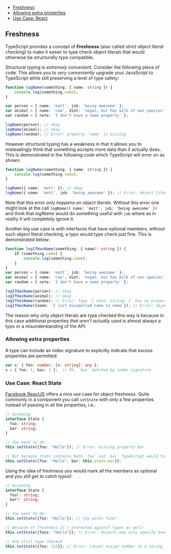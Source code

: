 
* [Freshness](#freshness)
* [Allowing extra properties](#allowing-extra-properties)
* [Use Case: React](#use-case--react-state)

## Freshness

TypeScript provides a concept of **Freshness** (also called *strict object literal checking*) to make it easier to type check object literals that would otherwise be structurally type compatible.

Structural typing is *extremely convenient*. Consider the following piece of code. This allows you to *very conveniently* upgrade your JavaScript to TypeScript while still preserving a level of type safety:

```ts
function logName(something: { name: string }) {
    console.log(something.name);
}

var person = { name: 'matt', job: 'being awesome' };
var animal = { name: 'cow', diet: 'vegan, but has milk of own species' };
var random = { note: `I don't have a name property` };

logName(person); // okay
logName(animal); // okay
logName(random); // Error: property `name` is missing
```

However *structural* typing has a weakness in that it allows you to misleadingly think that something accepts more data than it actually does. This is demonstrated in the following code which TypeScript will error on as shown:

```ts
function logName(something: { name: string }) {
    console.log(something.name);
}

logName({ name: 'matt' }); // okay
logName({ name: 'matt', job: 'being awesome' }); // Error: object literals must only specify known properties. `job` is excessive here.
```

Note that this error *only happens on object literals*. Without this error one might look at the call `logName({ name: 'matt', job: 'being awesome' })` and think that *logName* would do something useful with `job` where as in reality it will completely ignore it.

Another big use case is with interfaces that have optional members, without such object literal checking, a typo would type check just fine. This is demonstrated below:

```ts
function logIfHasName(something: { name?: string }) {
    if (something.name) {
        console.log(something.name);
    }
}
var person = { name: 'matt', job: 'being awesome' };
var animal = { name: 'cow', diet: 'vegan, but has milk of own species' };
var random = { note: `I don't have a name property` };

logIfHasName(person); // okay
logIfHasName(animal); // okay
logIfHasName(random); // Error: Type '{ note: string; }' has no properties in common with type '{ name?: string; }'
logIfHasName({neme: 'I just misspelled name to neme'}); // Error: object literals must only specify known properties. `neme` is excessive here.
```

The reason why only object literals are type checked this way is because in this case additional properties *that aren't actually used* is almost always a typo or a misunderstanding of the API.

### Allowing extra properties

A type can include an index signature to explicitly indicate that excess properties are permitted:

```ts
var x: { foo: number, [x: string]: any };
x = { foo: 1, baz: 2 };  // Ok, `baz` matched by index signature
```

### Use Case: React State

[Facebook ReactJS](https://facebook.github.io/react/) offers a nice use case for object freshness. Quite commonly in a component you call `setState` with only a few properties instead of passing in all the properties, i.e.: 

```ts
// Assuming
interface State {
  foo: string;
  bar: string;
}

// You want to do: 
this.setState({foo: "Hello"}); // Error: missing property bar

// But because state contains both `foo` and `bar` TypeScript would force you to do: 
this.setState({foo: "Hello", bar: this.state.bar}};
```

Using the idea of freshness you would mark all the members as optional and *you still get to catch typos*!: 

```ts
// Assuming
interface State {
  foo?: string;
  bar?: string;
}

// You want to do: 
this.setState({foo: "Hello"}); // Yay works fine!

// Because of freshness it's protected against typos as well!
this.setState({foos: "Hello"}}; // Error: Objects may only specify known properties

// And still type checked
this.setState({foo: 123}}; // Error: Cannot assign number to a string
```
